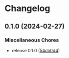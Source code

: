 # Changelog

## 0.1.0 (2024-02-27)


### Miscellaneous Chores

* release 0.1.0 ([54cb0d4](https://github.com/yitengjun/imachi/commit/54cb0d49ea9acb845ca8d82365d4af61e9d70bae))
